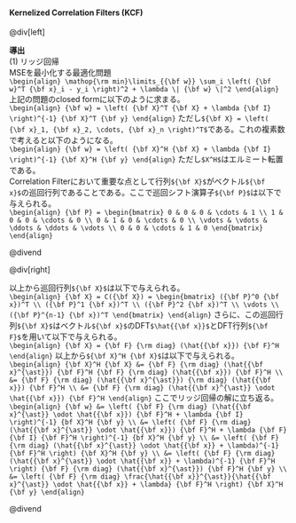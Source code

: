 #### Kernelized Correlation Filters (KCF)

@div[left]

__導出__<br>
(1) リッジ回帰<br>
MSEを最小化する最適化問題<br>
`\begin{align} \mathop{\rm min}\limits_{{\bf w}} \sum_i \left( {\bf w}^T {\bf x}_i - y_i \right)^2 + \lambda \| {\bf w} \|^2 \end{align}`
上記の問題のclosed formに以下のように求まる。<br>
`\begin{align} {\bf w} = \left( {\bf X}^T {\bf X} + \lambda {\bf I} \right)^{-1} {\bf X}^T {\bf y} \end{align}`
ただし`${\bf X} = \left( {\bf x}_1, {\bf x}_2, \cdots, {\bf x}_n \right)^T$`である。これの複素数で考えると以下のようになる。<br>
`\begin{align} {\bf w} = \left( {\bf X}^H {\bf X} + \lambda {\bf I} \right)^{-1} {\bf X}^H {\bf y} \end{align}`
ただし`$X^H$`はエルミート転置である。<br>
Correlation Filterにおいて重要な点として行列`${\bf X}$`がベクトル`${\bf x}$`の巡回行列であることである。ここで巡回シフト演算子`${\bf P}$`は以下で与えられる。<br>
`\begin{align} {\bf P} = \begin{bmatrix} 0 & 0 & 0 & \cdots & 1 \\ 1 & 0 & 0 & \cdots & 0 \\ 0 & 1 & 0 & \cdots & 0 \\ \vdots & \vdots & \ddots & \ddots & \vdots \\ 0 & 0 & \cdots & 1 & 0 \end{bmatrix} \end{align}`

@divend

@div[right]

以上から巡回行列`${\bf X}$`は以下で与えられる。<br>
`\begin{align} {\bf X} = C({\bf X}) = \begin{bmatrix} ({\bf P}^0 {\bf x})^T \\ ({\bf P}^1 {\bf x})^T \\ ({\bf P}^2 {\bf x})^T \\ \vdots \\ ({\bf P}^{n-1} {\bf x})^T \end{bmatrix} \end{align}`
さらに、この巡回行列`${\bf X}$`はベクトル`${\bf x}$`のDFT`$\hat{{\bf x}}$`とDFT行列`${\bf F}$`を用いて以下で与えられる。<br>
`\begin{align} {\bf X} = {\bf F} {\rm diag} (\hat{{\bf x}}) {\bf F}^H \end{align}`
以上から`${\bf X}^H {\bf X}$`は以下で与えられる。<br>
`\begin{align} {\bf X}^H {\bf X} &= {\bf F} {\rm diag} (\hat{{\bf x}^{\ast}}) {\bf F}^H {\bf F} {\rm diag} (\hat{{\bf x}}) {\bf F}^H \\  &= {\bf F} {\rm diag} (\hat{{\bf x}^{\ast}}) {\rm diag} (\hat{{\bf x}}) {\bf F}^H \\ &= {\bf F} {\rm diag} (\hat{{\bf x}^{\ast}} \odot \hat{{\bf x}}) {\bf F}^H \end{align}`
ここでリッジ回帰の解に立ち返る。<br>
`\begin{align} {\bf w} &= \left( {\bf F} {\rm diag} (\hat{{\bf x}^{\ast}} \odot \hat{{\bf x}}) {\bf F}^H + \lambda {\bf I} \right)^{-1} {bf X}^H {\bf y} \\ &= \left( {\bf F} {\rm diag} (\hat{{\bf x}^{\ast}} \odot \hat{{\bf x}}) {\bf F}^H + \lambda {\bf F} {\bf I} {\bf F}^H \right)^{-1} {bf X}^H {\bf y} \\ &= \left( {\bf F} {\rm diag} (\hat{{\bf x}^{\ast}} \odot \hat{{\bf x}} + \lambda)^{-1} {\bf F}^H \right) {\bf X}^H {\bf y} \\ &= \left( {\bf F} {\rm diag} (\hat{{\bf x}^{\ast}} \odot \hat{{\bf x}} + \lambda)^{-1} {\bf F}^H \right) {\bf F} {\rm diag} (\hat{{\bf x}^{\ast}}) {\bf F}^H {\bf y} \\ &= \left( {\bf F} {\rm diag} \frac{\hat{{\bf x}}^{\ast}}{\hat{{\bf x}^{\ast}} \odot \hat{{\bf x}} + \lambda} {\bf F}^H \right) {\bf X}^H {\bf y} \end{align}`

@divend
